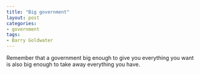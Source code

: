 ```yaml
---
title: "Big government"
layout: post
categories:
- government
tags:
- Barry Goldwater
---
```


Remember that a government big enough to give you everything you want is also big enough to take away everything you have.